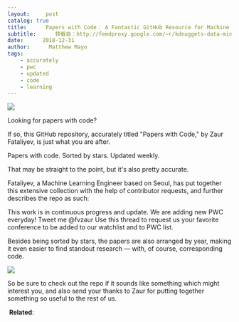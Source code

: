 ```yaml
---
layout:     post
catalog: true
title:      Papers with Code： A Fantastic GitHub Resource for Machine Learning
subtitle:      转载自：http://feedproxy.google.com/~r/kdnuggets-data-mining-analytics/~3/i8QcCqvjvoQ/papers-with-code-fantastic-github-resource-machine-learning.html
date:      2018-12-31
author:      Matthew Mayo
tags:
    - accurately
    - pwc
    - updated
    - code
    - learning
---
```


![](https://github.com/zziz/pwc/raw/master/src/asset/header.jpg)


Looking for papers with code?

If so, this GitHub repository, accurately titled "Papers with Code," by Zaur Fataliyev, is just what you are after.

> 
Papers with code. Sorted by stars. Updated weekly.


That may be straight to the point, but it's also pretty accurate.

Fataliyev, a Machine Learning Engineer based on Seoul, has put together this extensive collection with the help of contributor requests, and further describes the repo as such:

> 
This work is in continuous progress and update. We are adding new PWC everyday! Tweet me @fvzaur
Use this thread to request us your favorite conference to be added to our watchlist and to PWC list.


Besides being sorted by stars, the papers are also arranged by year, making it even easier to find standout research — with, of course, corresponding code.

![](https://i.ibb.co/xs6tgTB/pwc-excerpt.jpg)


So be sure to check out the repo if it sounds like something which might interest you, and also send your thanks to Zaur for putting together something so useful to the rest of us.

 **Related**:



 
